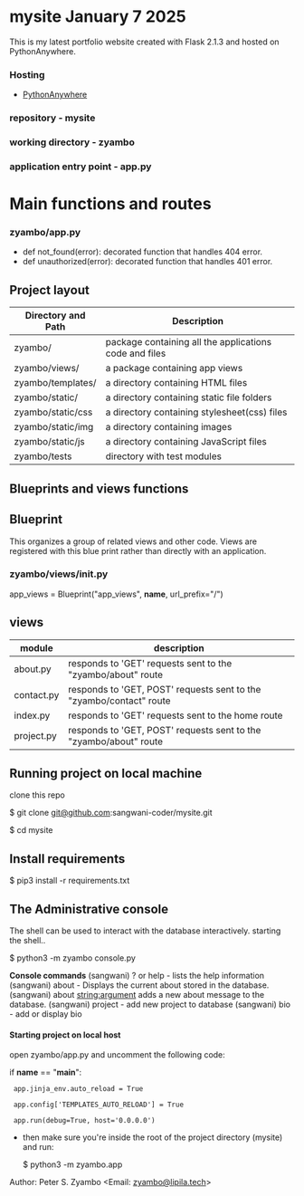 # mysite  January 7 2025
This is my latest portfolio website created with Flask 2.1.3 and hosted on PythonAnywhere.

### Hosting
- [PythonAnywhere](https://pythonanywhere.com)

### repository - mysite
### working directory - zyambo
### application entry point - app.py

# Main functions and routes
### zyambo/app.py
- def not_found(error): decorated function that handles 404 error.
- def unauthorized(error): decorated function that handles 401 error.

## Project layout
| Directory and Path | Description |
|---------------------------------------|-----------------|
|zyambo/| package containing all the applications code and files |
|zyambo/views/| a package containing app views|
|zyambo/templates/| a directory containing HTML files|
|zyambo/static/| a directory containing static file folders|
|zyambo/static/css| a directory containing stylesheet(css) files|
|zyambo/static/img| a directory containing images |
|zyambo/static/js| a directory containing JavaScript files|
|zyambo/tests| directory with test modules|

## Blueprints and views functions
## Blueprint
This organizes a group of related views and other code. Views are registered with this blue print rather than directly with an application.

### zyambo/views/__init__.py
app_views = Blueprint("app_views", __name__, url_prefix="/")
## views
|module | description| 
|---------------------|-----------------|
| about.py |responds to 'GET' requests sent to the "zyambo/about" route |
| contact.py |responds to 'GET, POST' requests sent to the "zyambo/contact" route |
| index.py |responds to 'GET' requests sent to the home route|
| project.py |responds to 'GET, POST' requests sent to the "zyambo/about" route |

## Running project on local machine
clone this repo

$ git clone git@github.com:sangwani-coder/mysite.git

$ cd mysite

## Install requirements
$ pip3 install -r requirements.txt

## The Administrative console
The shell can be used to interact with the database interactively.
starting the shell..

$ python3 -m zyambo console.py

**Console commands**
(sangwani) ? or help - lists the help information
(sangwani) about - Displays the current about stored in the database.
(sangwani) about <string:argument> adds a new about message to the database.
(sangwani) project - add new project to database
(sangwani) bio - add or display bio


#### Starting project on local host
open zyambo/app.py and uncomment the following code:

 if __name__ == "__main__":

     app.jinja_env.auto_reload = True

     app.config['TEMPLATES_AUTO_RELOAD'] = True

     app.run(debug=True, host='0.0.0.0')

* then make sure you're inside the root of the project directory (mysite) and run:

    $ python3 -m zyambo.app

Author: Peter S. Zyambo <Email: zyambo@lipila.tech>
